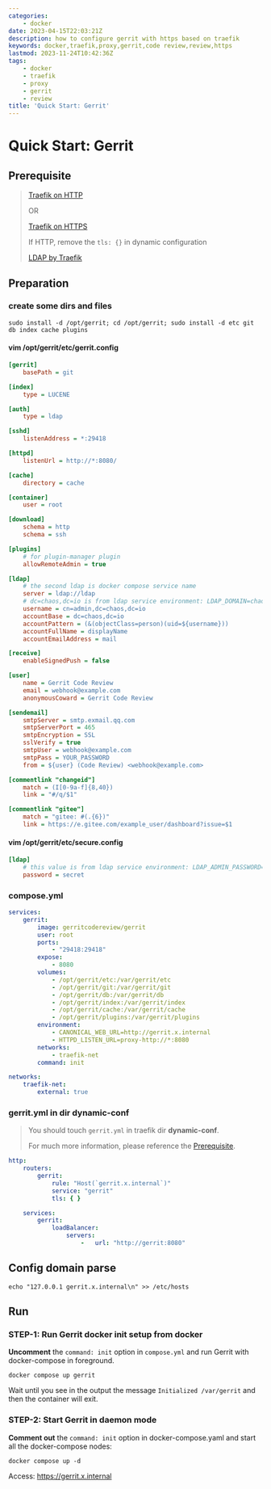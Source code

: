 ```yaml
---
categories:
    - docker
date: 2023-04-15T22:03:21Z
description: how to configure gerrit with https based on traefik
keywords: docker,traefik,proxy,gerrit,code review,review,https
lastmod: 2023-11-24T10:42:36Z
tags:
    - docker
    - traefik
    - proxy
    - gerrit
    - review
title: 'Quick Start: Gerrit'
---
```




# Quick Start: Gerrit

## Prerequisite

> [Traefik on HTTP](https://blog.caoyu.info/quick-start-1-traefik.html)
>
> OR
>
> [Traefik on HTTPS](https://blog.caoyu.info/quick-start-1-1-traefik-ssl.html)
>
> If HTTP, remove the `tls: {}` in dynamic configuration
>
> [LDAP by Traefik](https://blog.caoyu.info/quick-start-2-ldap.html)

## Preparation

### create some dirs and files

```shell
sudo install -d /opt/gerrit; cd /opt/gerrit; sudo install -d etc git db index cache plugins
```

#### vim /opt/gerrit/etc/gerrit.config

```ini
[gerrit]
	basePath = git

[index]
	type = LUCENE

[auth]
	type = ldap

[sshd]
	listenAddress = *:29418

[httpd]
	listenUrl = http://*:8080/

[cache]
	directory = cache

[container]
	user = root

[download]
	schema = http
	schema = ssh

[plugins]
	# for plugin-manager plugin
	allowRemoteAdmin = true

[ldap]
	# the second ldap is docker compose service name
	server = ldap://ldap
	# dc=chaos,dc=io is from ldap service environment: LDAP_DOMAIN=chaos.io
	username = cn=admin,dc=chaos,dc=io
	accountBase = dc=chaos,dc=io
	accountPattern = (&(objectClass=person)(uid=${username}))
	accountFullName = displayName
	accountEmailAddress = mail

[receive]
	enableSignedPush = false

[user]
	name = Gerrit Code Review
	email = webhook@example.com
	anonymousCoward = Gerrit Code Review

[sendemail]
	smtpServer = smtp.exmail.qq.com
	smtpServerPort = 465
	smtpEncryption = SSL
	sslVerify = true
	smtpUser = webhook@example.com
	smtpPass = YOUR_PASSWORD
	from = ${user} (Code Review) <webhook@example.com>

[commentlink "changeid"]
	match = (I[0-9a-f]{8,40})
	link = "#/q/$1"

[commentlink "gitee"]
	match = "gitee: #(.{6})"
	link = https://e.gitee.com/example_user/dashboard?issue=$1

```

#### vim /opt/gerrit/etc/secure.config

```ini
[ldap]
	# this value is from ldap service environment: LDAP_ADMIN_PASSWORD=secret
	password = secret

```

### compose.yml

```yaml
services:
    gerrit:
        image: gerritcodereview/gerrit
        user: root
        ports:
            - "29418:29418"
        expose:
            - 8080
        volumes:
            - /opt/gerrit/etc:/var/gerrit/etc
            - /opt/gerrit/git:/var/gerrit/git
            - /opt/gerrit/db:/var/gerrit/db
            - /opt/gerrit/index:/var/gerrit/index
            - /opt/gerrit/cache:/var/gerrit/cache
            - /opt/gerrit/plugins:/var/gerrit/plugins
        environment:
            - CANONICAL_WEB_URL=http://gerrit.x.internal
            - HTTPD_LISTEN_URL=proxy-http://*:8080
        networks:
            - traefik-net
        command: init

networks:
    traefik-net:
        external: true

```

### gerrit.yml in dir dynamic-conf

> You should touch `gerrit.yml` in traefik dir **dynamic-conf**.
>
> For much more information, please reference the [Prerequisite](#Prerequisite).

```yaml
http:
    routers:
        gerrit:
            rule: "Host(`gerrit.x.internal`)"
            service: "gerrit"
            tls: { }

    services:
        gerrit:
            loadBalancer:
                servers:
                    -   url: "http://gerrit:8080"

```

## Config domain parse

```shell
echo "127.0.0.1 gerrit.x.internal\n" >> /etc/hosts
```

## Run

### STEP-1: Run Gerrit docker init setup from docker

**Uncomment** the `command: init` option in `compose.yml` and run Gerrit with docker-compose in foreground.

```shell
docker compose up gerrit
```

Wait until you see in the output the message `Initialized /var/gerrit` and then the container will exit.

### STEP-2: Start Gerrit in daemon mode

**Comment out** the `command: init` option in docker-compose.yaml and start all the docker-compose nodes:

```shell
docker compose up -d
```

Access: <https://gerrit.x.internal>
